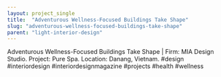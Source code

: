 ```yaml
---
layout: project_single
title:  "Adventurous Wellness-Focused Buildings Take Shape"
slug: "adventurous-wellness-focused-buildings-take-shape"
parent: "light-interior-design"
---
```

Adventurous Wellness-Focused Buildings Take Shape | Firm: MIA Design Studio. Project: Pure Spa. Location: Danang, Vietnam. #design #interiordesign #interiordesignmagazine #projects #health #wellness